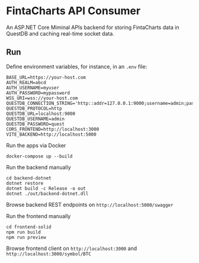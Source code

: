 # FintaCharts API Consumer

An ASP.NET Core Miminal APIs backend for storing FintaCharts data in QuestDB
and caching real-time socket data.


## Run

Define environment variables, for instance, in an `.env` file:
```
BASE_URL=https://your-host.com
AUTH_REALM=abcd
AUTH_USERNAME=myuser
AUTH_PASSWORD=mypassword
WSS_URI=wss://your-host.com
QUESTDB_CONNECTION_STRING='http::addr=127.0.0.1:9000;username=admin;password=quest;'
QUESTDB_PROTOCOL=http
QUESTDB_URL=localhost:9000
QUESTDB_USERNAME=admin
QUESTDB_PASSWORD=quest
CORS_FRONTEND=http://localhost:3000
VITE_BACKEND=http://localhost:5000
```

Run the apps via Docker
```
docker-compose up --build
```

Run the backend manually
```
cd backend-dotnet
dotnet restore
dotnet build -c Release -o out
dotnet ./out/backend-dotnet.dll
```

Browse backend REST endpoints on `http://localhost:5000/swagger`

Run the frontend manually
```
cd frontend-solid
npm run build
npm run preview
```

Browse frontend client on `http://localhost:3000` and `http://localhost:3000/symbol/BTC`